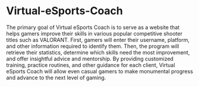 
# Virtual-eSports-Coach 

The primary goal of Virtual eSports Coach is to serve as a website that helps gamers improve their skills in various popular competitive shooter titles such as VALORANT. First, gamers will enter their username, platform, and other information required to identify them. Then, the program will retrieve their statistics, determine which skills need the most improvement, and offer insightful advice and mentorship. By providing customized training, practice routines, and other guidance for each client, Virtual eSports Coach will allow even casual gamers to make monumental progress and advance to the next level of gaming.
